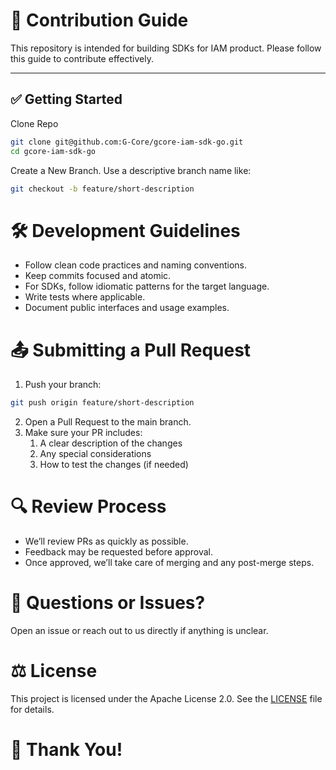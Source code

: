 # 🤝 Contribution Guide

This repository is intended for building SDKs for IAM product. Please follow this guide to contribute effectively.

---

## ✅ Getting Started

Clone Repo

```bash
git clone git@github.com:G-Core/gcore-iam-sdk-go.git
cd gcore-iam-sdk-go
```

Create a New Branch. Use a descriptive branch name like:

```bash
git checkout -b feature/short-description
```

# 🛠 Development Guidelines

- Follow clean code practices and naming conventions.
- Keep commits focused and atomic.
- For SDKs, follow idiomatic patterns for the target language.
- Write tests where applicable.
- Document public interfaces and usage examples.

# 📤 Submitting a Pull Request

1. Push your branch:
```bash
git push origin feature/short-description
```
2. Open a Pull Request to the main branch.
3. Make sure your PR includes:
    1. A clear description of the changes
    1. Any special considerations
    1. How to test the changes (if needed)

# 🔍 Review Process

- We’ll review PRs as quickly as possible.
- Feedback may be requested before approval.
- Once approved, we’ll take care of merging and any post-merge steps.

# 💬 Questions or Issues?

Open an issue or reach out to us directly if anything is unclear.

# ⚖️ License

This project is licensed under the Apache License 2.0. See the [LICENSE](https://github.com/G-Core/gcore-iam-sdk-go/blob/main/LICENSE) file for details.

# 🙏 Thank You!